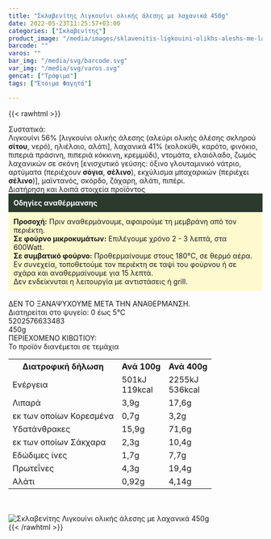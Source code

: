 ```yaml
---
title: "Σκλαβενίτης Λιγκουίνι ολικής άλεσης με λαχανικά 450g"
date: 2022-05-23T11:25:57+03:00
categories: ["Σκλαβενίτης"]
product_image: "/media/images/sklavenitis-ligkouini-olikhs-aleshs-me-laxanika-450g.jpg"
barcode: ""
varos: ""
bar_img: "/media/svg/barcode.svg"
var_img: "/media/svg/varos.svg"
gencat: ["Τρόφιμα"]
tags: ["Έτοιμα Φαγητά"]

---
```

{{< rawhtml >}}

<div class="sload540"><div class="product"><div id="sistatika">Συστατικά:</div><div class="alltext">Λιγκουίνι 56% [λιγκουίνι ολικής άλεσης (αλεύρι ολικής άλέσης σκληρού <b>σίτου</b>, νερό), ηλιέλαιο, αλάτι], λαχανικά 41% (κολοκύθι, καρότο, φινόκιο, πιπεριά πράσινη, πιπεριά κόκκινη, κρεμμύδι), ντομάτα, ελαιόλαδο, ζωμός λαχανικών σε σκόνη [ενισχυτικό γεύσης: όξινο γλουταμινικό νάτριο, αρτύματα (περιέχουν <b>σόγια</b>, <b>σέλινο</b>), εκχύλισμα μπαχαρικών (περιέχει <b>σέλινο</b>)], μαϊντανός, σκόρδο, ζάχαρη, αλάτι, πιπέρι.</div><div id="loipa">Διατήρηση και λοιπά στοιχεία προϊόντος</div><div class="alltext"><div style="background:#2b3a2d;padding:10px;color:#fff"><b>Οδηγίες αναθέρμανσης</b></div><div style="background:#ffface;padding:10px;"><b>Προσοχή:</b> Πριν αναθερμάνουμε, αφαιρούμε τη μεμβράνη από τον περιέκτη.<br><b>Σε φούρνο μικροκυμάτων:</b> Επιλέγουμε χρόνο 2 - 3 λεπτά, στα 600Watt.<br><b>Σε συμβατικό φούρνο:</b> Προθερμαίνουμε στους 180°C, σε θερμό αέρα. Εν συνεχεία, τοποθετούμε τον περιέκτη σε ταψί του φούρνου ή σε σχάρα και αναθερμαίνουμε για 15 λεπτά.<br>Δεν ενδείκνυται η λειτουργία με αντιστάσεις ή grill.</div><br>ΔΕΝ ΤΟ ΞΑΝΑΨΥΧΟΥΜΕ ΜΕΤΑ ΤΗΝ ΑΝΑΘΕΡΜΑΝΣΗ.<br>Διατηρείται στο ψυγείο: 0 έως 5°C<br></div><div id="barcode"><div id="barimage1"></div><span id="bartext">5202576633483</span></div><div id="varos"><div id="varosimage1"></div><span id="varostext">450g</span></div><div id="kivotio">ΠΕΡΙΕΧΟΜΕΝΟ ΚΙΒΩΤΙΟΥ:<br>Το προϊόν διανέμεται σε τεμάχια</div><div class="tabout"><table id="diatable"><tbody><tr><th>Διατροφική δήλωση</th><th>Ανά 100g</th><th>Ανά 400g</th></tr><tr><td class="texr2">Ενέργεια</td><td class="texr">501kJ<br>119kcal</td><td class="texr">2255kJ<br>536kcal</td></tr><tr><td class="texr2">Λιπαρά</td><td class="texr">3,9g</td><td class="texr">17,6g</td></tr><tr><td class="gray">εκ των οποίων Κορεσµένα</td><td class="gray2">0,7g</td><td class="gray2">3,2g</td></tr><tr><td class="texr2">Yδατάνθρακες</td><td class="texr">15,9g</td><td class="texr">71,6g</td></tr><tr><td class="gray">εκ των οποίων Σάκχαρα</td><td class="gray2">2,3g</td><td class="gray2">10,4g</td></tr><tr><td class="texr2">Eδώδιμες ίνες</td><td class="texr">1,7g</td><td class="texr">7,7g</td></tr><tr><td class="texr2">Πρωτεΐνες</td><td class="texr">4,3g</td><td class="texr">19,4g</td></tr><tr><td class="texr2">Αλάτι</td><td class="texr">0,92g</td><td class="texr">4,14g</td></tr></tbody></table></div><br><br><div class="pimg"><img alt="Σκλαβενίτης Λιγκουίνι ολικής άλεσης με λαχανικά 450g" title="Σκλαβενίτης Λιγκουίνι ολικής άλεσης με λαχανικά 450g" src="/media/images/sklavenitis-ligkouini-olikhs-aleshs-me-laxanika-450g.jpg"></div></div></div>
{{< /rawhtml >}}



